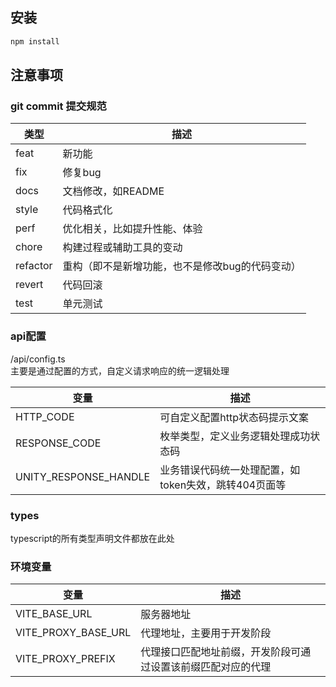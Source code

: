 ## 安装
```bash
npm install
```
## 注意事项
### git commit 提交规范
| 类型       | 描述         |
|----------|------------|
| feat     | 新功能        |
| fix      | 修复bug      |
| docs     | 文档修改，如README |
| style    | 代码格式化      |
| perf     | 优化相关，比如提升性能、体验       |
| chore    | 构建过程或辅助工具的变动 |
| refactor | 重构（即不是新增功能，也不是修改bug的代码变动）|
| revert   | 代码回滚       |
| test     | 单元测试       |

### api配置
/api/config.ts  
主要是通过配置的方式，自定义请求响应的统一逻辑处理

| 变量 | 描述                 |
| ---- |--------------------|
|HTTP_CODE| 可自定义配置http状态码提示文案  |
|RESPONSE_CODE| 枚举类型，定义业务逻辑处理成功状态码 |
|UNITY_RESPONSE_HANDLE|业务错误代码统一处理配置，如token失效，跳转404页面等|

### types
typescript的所有类型声明文件都放在此处

### 环境变量
| 变量 | 描述                   | 
| ---- |----------------------|
|VITE_BASE_URL| 服务器地址                |
|VITE_PROXY_BASE_URL| 代理地址，主要用于开发阶段        |
|VITE_PROXY_PREFIX| 代理接口匹配地址前缀，开发阶段可通过设置该前缀匹配对应的代理 |
